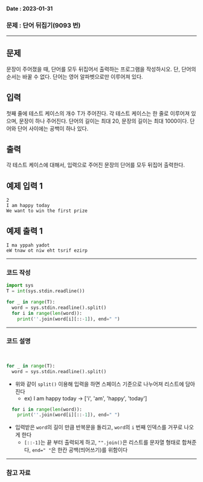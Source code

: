 #### Date : 2023-01-31

### 문제 : 단어 뒤집기(9093 번)
---
## 문제

문장이 주어졌을 때, 단어를 모두 뒤집어서 출력하는 프로그램을 작성하시오. 단, 단어의 순서는 바꿀 수 없다. 단어는 영어 알파벳으로만 이루어져 있다.

## 입력

첫째 줄에 테스트 케이스의 개수 T가 주어진다. 각 테스트 케이스는 한 줄로 이루어져 있으며, 문장이 하나 주어진다. 단어의 길이는 최대 20, 문장의 길이는 최대 1000이다. 단어와 단어 사이에는 공백이 하나 있다.

## 출력

각 테스트 케이스에 대해서, 입력으로 주어진 문장의 단어를 모두 뒤집어 출력한다.

## 예제 입력 1

```
2
I am happy today
We want to win the first prize
```

## 예제 출력 1

```
I ma yppah yadot
eW tnaw ot niw eht tsrif ezirp
```

---
### 코드 작성
```python
import sys
T = int(sys.stdin.readline())

for _ in range(T):
  word = sys.stdin.readline().split()
  for i in range(len(word)):
    print(''.join(word[i][::-1]), end=" ")
```

---
### 코드 설명
<br/>

```python
for _ in range(T):
  word = sys.stdin.readline().split()
```
- 위와 같이 `split()` 이용해 입력을 하면 스페이스 기준으로 나누어져 리스트에 담아진다
   - ex) I am happy today -> ['i', 'am', 'happy', 'today']

```python
  for i in range(len(word)):
    print(''.join(word[i][::-1]), end=" ")
```
- 입력받은 `word`의 길이 만큼 반복문을 돌리고, `word`의 `i` 번째 인덱스를 거꾸로 나오게 한다
   - `[::-1]`는 끝 부터 출력되게 하고, `"".join()`은 리스트를 문자열 형태로 합쳐준다, `end=" "`은 한칸 공백(띄어쓰기)를 위함이다

---
### 참고 자료
